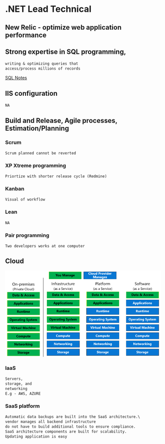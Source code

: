 # .NET Lead Technical

## New Relic - optimize web application performance
 

## Strong expertise in SQL programming, 
	writing & optimizing queries that 
	access/process millions of records
[SQL Notes](sql)
	
## IIS configuration
	NA

## Build and Release, Agile processes, Estimation/Planning
### Scrum
	Scrum planned cannot be reverted
### XP Xtreme programming
	Priortize with shorter release cycle (Redmine)
### Kanban
	Visual of workflow
### Lean
	NA
### Pair programming
	Two developers works at one computer
## Cloud
![imagess](images/saas-pass-iaas.png)

### IaaS
	Servers, 
	storage, and 
	networking
	E.g - AWS, AZURE 
### SaaS platform 
	
	 
	Automatic data backups are built into the SaaS architecture.\
	vendor manages all backend infrastructure
	do not have to build additional tools to ensure compliance.
	SaaS architecture components are built for scalability. 
	Updating application is easy
